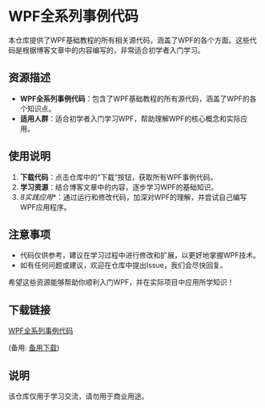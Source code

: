# WPF全系列事例代码

本仓库提供了WPF基础教程的所有相关源代码，涵盖了WPF的各个方面。这些代码是根据博客文章中的内容编写的，非常适合初学者入门学习。

## 资源描述

- **WPF全系列事例代码**：包含了WPF基础教程的所有源代码，涵盖了WPF的各个知识点。
- **适用人群**：适合初学者入门学习WPF，帮助理解WPF的核心概念和实际应用。

## 使用说明

1. **下载代码**：点击仓库中的“下载”按钮，获取所有WPF事例代码。
2. **学习资源**：结合博客文章中的内容，逐步学习WPF的基础知识。
3. *8实践应用**：通过运行和修改代码，加深对WPF的理解，并尝试自己编写WPF应用程序。

## 注意事项

- 代码仅供参考，建议在学习过程中进行修改和扩展，以更好地掌握WPF技术。
- 如有任何问题或建议，欢迎在仓库中提出Issue，我们会尽快回复。

希望这些资源能够帮助你顺利入门WPF，并在实际项目中应用所学知识！

## 下载链接
[WPF全系列事例代码](https://pan.quark.cn/s/c2a0344700da) 

(备用: [备用下载](https://pan.baidu.com/s/1rqwgKoeo9vL6Vag74TQ7dQ?pwd=1234))

## 说明

该仓库仅用于学习交流，请勿用于商业用途。
